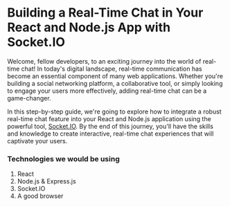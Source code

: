 # Building a Real-Time Chat in Your React and Node.js App with Socket.IO

Welcome, fellow developers, to an exciting journey into the world of real-time chat! In today's digital landscape, real-time communication has become an essential component of many web applications. Whether you're building a social networking platform, a collaborative tool, or simply looking to engage your users more effectively, adding real-time chat can be a game-changer.

In this step-by-step guide, we're going to explore how to integrate a robust real-time chat feature into your React and Node.js application using the powerful tool, [Socket.IO](https://Socket.IO). By the end of this journey, you'll have the skills and knowledge to create interactive, real-time chat experiences that will captivate your users.

### **Technologies we would be using**

1. React
2. Node.js & Express.js
3. Socket.IO
4. A good browser





